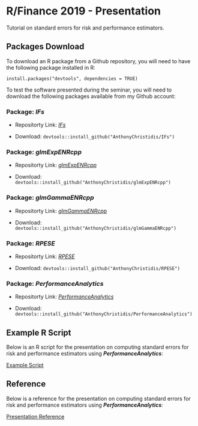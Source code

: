 # R/Finance 2019 - Presentation

Tutorial on standard errors for risk and performance estimators.

## Packages Download
To download an R package from a Github repository, you will need to have the following package installed in R:

```install.packages("devtools", dependencies = TRUE)```

To test the software presented during the seminar, you will need to download the following packages available from my Github account:

### Package: *IFs* 

* Repositorty Link: [*IFs*](https://github.com/AnthonyChristidis/IFs)

* Download: ```devtools::install_github("AnthonyChristidis/IFs")```

### Package: *glmExpENRcpp* 

* Repositorty Link: [*glmExpENRcpp*](https://github.com/AnthonyChristidis/glmExpENRcpp)

* Download: ```devtools::install_github("AnthonyChristidis/glmExpENRcpp")```

### Package: *glmGammaENRcpp* 

* Repositorty Link: [*glmGammaENRcpp*](https://github.com/AnthonyChristidis/glmGammaENRcpp)

* Download: ```devtools::install_github("AnthonyChristidis/glmGammaENRcpp")```

### Package: *RPESE* 

* Repositorty Link: [*RPESE*](https://github.com/AnthonyChristidis/RPESE)

* Download: ```devtools::install_github("AnthonyChristidis/RPESE")```

### Package: *PerformanceAnalytics* 

* Repositorty Link: [*PerformanceAnalytics*](https://github.com/AnthonyChristidis/PerformanceAnalytics)

* Download: ```devtools::install_github("AnthonyChristidis/PerformanceAnalytics")```

## Example R Script

Below is an R script for the presentation on computing standard errors for risk and performance estimators using ***PerformanceAnalytics***:

[Example Script](https://drive.google.com/open?id=1Wk3YeVs5xS_Nr4rJIv9b-zsxdP55D6Vk)


## Reference

Below is a reference for the presentation on computing standard errors for risk and performance estimators using ***PerformanceAnalytics***:

[Presentation Reference](https://drive.google.com/open?id=1-F7bNve9vyEIi6csrf0jkaai7GrWjOVl)
